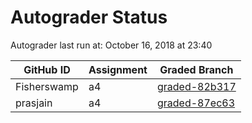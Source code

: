 # Autograder Status
Autograder last run at: October 16, 2018 at 23:40

| GitHub ID | Assignment | Graded Branch |
|-----------|------------|---------------|
| Fisherswamp | a4 | [graded-82b317](https://github.com/Fall2018COMP401-001/a4-Fisherswamp/tree/graded-82b317) | 
| prasjain | a4 | [graded-87ec63](https://github.com/Fall2018COMP401-001/a4-prasjain/tree/graded-87ec63) | 
